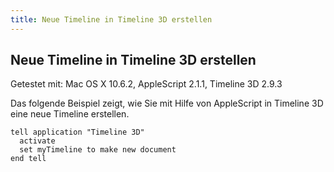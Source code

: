 ```yaml
---
title: Neue Timeline in Timeline 3D erstellen
---
```


## Neue Timeline in Timeline 3D erstellen

Getestet mit: Mac OS X 10.6.2, AppleScript 2.1.1, Timeline 3D 2.9.3

Das folgende Beispiel zeigt, wie Sie mit Hilfe von AppleScript in Timeline 3D eine neue Timeline erstellen.

```applescript
tell application "Timeline 3D"
  activate
  set myTimeline to make new document
end tell
```
